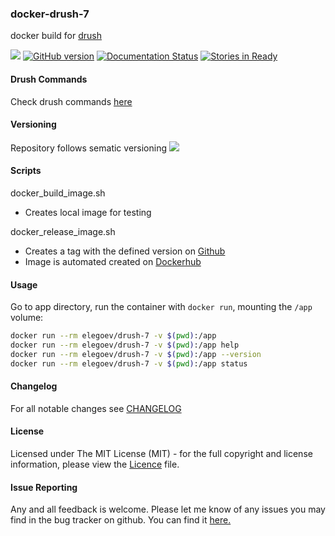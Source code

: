 ### docker-drush-7
docker build for [drush](https://github.com/drush-ops/drush)

[![](https://badge.imagelayers.io/elegoev/drush-7:latest.svg)](https://imagelayers.io/?images=elegoev/drush-7:latest 'Get your own badge on imagelayers.io')
[![GitHub version](https://badge.fury.io/gh/elegoev%2Fdocker-drush-7.svg)](https://badge.fury.io/gh/elegoev%2Fdocker-drush-7)
[![Documentation Status](https://readthedocs.org/projects/drush/badge/?version=7.x)](http://docs.drush.org/en/7.x/?badge=7.x)
[![Stories in Ready](https://badge.waffle.io/elegoev/docker-drush-7.png?label=ready&title=Ready)](https://waffle.io/elegoev/docker-drush-7)

#### Drush Commands
Check drush commands [here](http://drushcommands.com/)

#### Versioning
Repository follows sematic versioning  [![](https://img.shields.io/badge/semver-2.0.0-green.svg)](http://semver.org)


#### Scripts
docker_build_image.sh         
* Creates local image for testing

docker_release_image.sh
* Creates a tag with the defined version on [Github](http://github.com)
* Image is automated created on [Dockerhub](https://hub.docker.com/r/elegoev/drush-7/)

#### Usage

Go to app directory, run the container with `docker run`, mounting the `/app` volume:

``` bash
docker run --rm elegoev/drush-7 -v $(pwd):/app
docker run --rm elegoev/drush-7 -v $(pwd):/app help
docker run --rm elegoev/drush-7 -v $(pwd):/app --version
docker run --rm elegoev/drush-7 -v $(pwd):/app status
```

#### Changelog
For all notable changes see [CHANGELOG](https://github.com/elegoev/docker-drush-7/blob/master/CHANGELOG.md)

#### License
Licensed under The MIT License (MIT) - for the full copyright and license information, please view the [Licence](https://github.com/elegoev/docker-drush-7/blob/master/Licence) file.

#### Issue Reporting
Any and all feedback is welcome.  Please let me know of any issues you may find in the bug tracker on github. You can find it [here. ](https://github.com/elegoev/docker-drush-7/issues)
